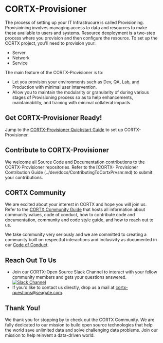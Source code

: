 # CORTX-Provisioner

The process of setting up your IT Infrastrucure is called Provisioning. Provisioining involves managing access to data and resources to make these available to users and systems. Resource deoployment is a two-step process where you provision and then configure the resource. To set up the CORTX project, you'll need to provision your:

- Server 
- Network 
- Service 

The main feature of the CORTX-Provisioner is to:
- Let you provision your environments such as Dev, QA, Lab, and Production with minimal user intervention.
- Allow you to maintain the modularity or granularity of during various stages of Provisioning process so as to help enhancements, maintainability, and training with minimal collateral impacts

## Get CORTX-Provisioner Ready! 

Jump to the [CORTX-Provisioner Quickstart Guide](ProvisionerQuickstartGuide.md) to set up CORTX-Provisioner. 

## Contribute to CORTX-Provisioner

We welcome all Source Code and Documentation contributions to the CORTX-Provisioner repositories. Refer to the [CORTX- Provisioner Contribution Guide (../dev/docs/ContributingToCortxPrvsnr.md) to submit your contributions. 

## CORTX Community

We are excited about your interest in CORTX and hope you will join us. Refer to the [CORTX Community Guide](https://github.com/Seagate/cortx/blob/main/doc/CORTXContributionGuide.md) that hosts all information about community values, code of conduct, how to contribute code and documentation, community and code style guide, and how to reach out to us. 

We take community very seriously and we are committed to creating a community built on respectful interactions and inclusivity as documented in our [Code of Conduct](https://github.com/Seagate/cortx/blob/main/CODE_OF_CONDUCT.md).

## Reach Out To Us

- Join our CORTX-Open Source Slack Channel to interact with your fellow community members and gets your questions answered. [![Slack Channel](https://img.shields.io/badge/chat-on%20Slack-blue)](https://join.slack.com/t/cortxcommunity/shared_invite/zt-femhm3zm-yiCs5V9NBxh89a_709FFXQ?)
- If you'd like to contact us directly, drop us a mail at cortx-questions@seagate.com.

## Thank You!

We thank you for stopping by to check out the CORTX Community. We are fully dedicated to our mission to build open source technologies that help the world save unlimited data and solve challenging data problems. Join our mission to help reinvent a data-driven world.
